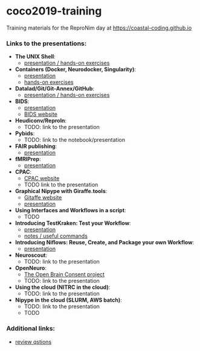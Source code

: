 # coco2019-training
 Training materials for the ReproNim day at https://coastal-coding.github.io

### Links to the presentations:
 - **The UNIX Shell**: 
     - [presentation / hands-on exercises](http://www.reproducibleimaging.org/coco2019-training/02-01-shell/) 
 - **Containers (Docker, Neurodocker, Singularity)**:
     - [presentation](http://www.reproducibleimaging.org/coco2019-training/presentations/containers/presentation/#1)
     - [hands-on exercises](http://www.reproducibleimaging.org/coco2019-training/presentations/containers/exercises/#1)
 - **Datalad/Git/Git-Annex/GitHub**:
     - [presentation / hands-on exercises](http://www.reproducibleimaging.org/coco2019-training/02-02-distros/)
 - **BIDS**:
     - [presentation](https://www.slideshare.net/chrisfilo1/the-brain-imaging-data-structure-ohbm-2016)
     - [BIDS website](https://bids.neuroimaging.io)
 - **Heudiconv/ReproIn**:
     - TODO: link to the presentation
 - **Pybids**:
     - TODO: link to the notebook/presentation
 - **FAIR publishing**:
     - [presentation](https://github.com/ReproNim/sfn2018-training/blob/master/FAIR/SfN_FAIR_Training_opt.pdf)
 - **fMRIPrep**:
     - [presentation](https://docs.google.com/presentation/d/1JI3xyrcBiG6or00u4p-h40yIfE41th8rydHY3Kis6HQ/edit#slide=id.p)
 - **CPAC**:
     - [CPAC website](http://fcp-indi.github.io/)
     - TODO link to the presentation
 - **Graphical Nipype with Giraffe.tools**:
     - [Gitaffe website](https://giraffe.tools/)
     - [presentation](https://github.com/nipype/coco2019-training/blob/master/presentations/GiraffeTools%2C%20Tim%20van%20Mourik.pdf)
 - **Using Interfaces and Workflows in a script**:
     - TODO
 - **Introducing TestKraken: Test your Workflow**:
     - [presentation](https://github.com/nipype/coco2019-training/blob/master/presentations/testkraken.pdf)
     - [notes / useful commands](https://docs.google.com/document/d/1kzhCd4MPPyI-NSowhaRp_gAQ25SPswlTisbe1RKcz7g/edit?usp=sharing) 
 - **Introducing Niflows: Reuse, Create, and Package your own Workflow**:
     - [presentation](https://effigies.github.io/niflows-intro/#1)
 - **Neuroscout**:
     - TODO: link to the presentation
 - **OpenNeuro**:
     - [The Open Brain Consent project](https://open-brain-consent.readthedocs.io/en/stable/)
     - TODO: link to the presentation
 - **Using the cloud (NITRC in the cloud)**:
     - TODO: link to the presentation
 - **Nipype in the cloud (SLURM, AWS batch)**:
     - TODO: link to the presentation
     - TODO
     
### Additional links:
- [review qstions](https://docs.google.com/document/d/16Gjp-Z5q4C0dCWs77AbW7snpjRH53sXPMN0yYzQ56E0/edit)
